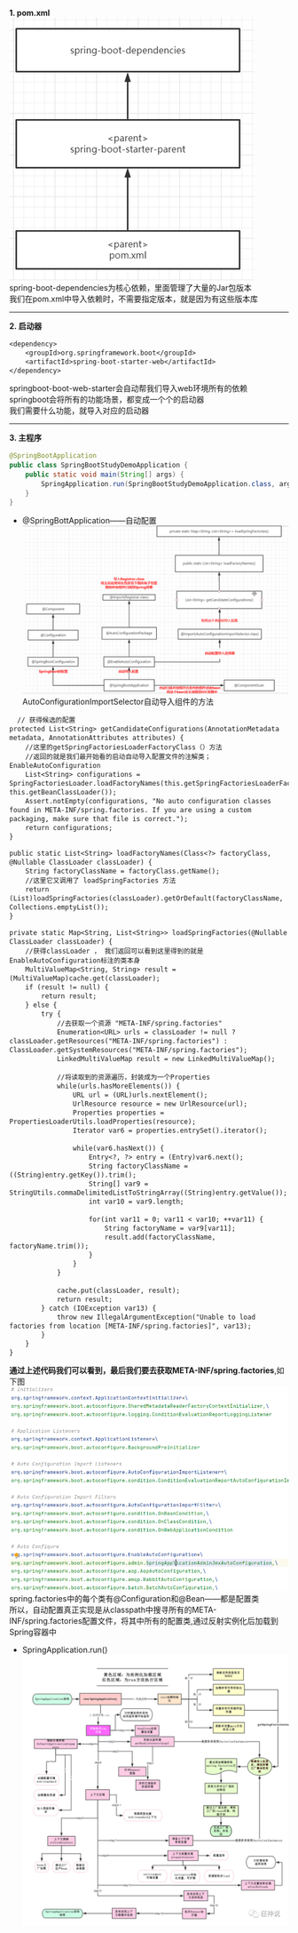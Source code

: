 **1. pom.xml**   
![Alt text](picture/img_1.png)   
       spring-boot-dependencies为核心依赖，里面管理了大量的Jar包版本   
       我们在pom.xml中导入依赖时，不需要指定版本，就是因为有这些版本库   
   
***
**2. 启动器**  
```
<dependency>
    <groupId>org.springframework.boot</groupId>
    <artifactId>spring-boot-starter-web</artifactId>
</dependency>
```  
springboot-boot-web-starter会自动帮我们导入web环境所有的依赖
springboot会将所有的功能场景，都变成一个个的启动器   
我们需要什么功能，就导入对应的启动器 

***

  
**3. 主程序**    
```java
@SpringBootApplication
public class SpringBootStudyDemoApplication {
    public static void main(String[] args) {
        SpringApplication.run(SpringBootStudyDemoApplication.class, args);
    }
}
```
* @SpringBottApplication——自动配置
  ![Alt text](picture/img_2.png)    
  AutoConfigurationImportSelector自动导入组件的方法
  
```
  // 获得候选的配置
protected List<String> getCandidateConfigurations(AnnotationMetadata metadata, AnnotationAttributes attributes) {
    //这里的getSpringFactoriesLoaderFactoryClass（）方法
    //返回的就是我们最开始看的启动自动导入配置文件的注解类；EnableAutoConfiguration
    List<String> configurations = SpringFactoriesLoader.loadFactoryNames(this.getSpringFactoriesLoaderFactoryClass(), this.getBeanClassLoader());
    Assert.notEmpty(configurations, "No auto configuration classes found in META-INF/spring.factories. If you are using a custom packaging, make sure that file is correct.");
    return configurations;
} 
```  
```
public static List<String> loadFactoryNames(Class<?> factoryClass, @Nullable ClassLoader classLoader) {
    String factoryClassName = factoryClass.getName();
    //这里它又调用了 loadSpringFactories 方法
    return (List)loadSpringFactories(classLoader).getOrDefault(factoryClassName, Collections.emptyList());
}
```   
```
private static Map<String, List<String>> loadSpringFactories(@Nullable ClassLoader classLoader) {
    //获得classLoader ， 我们返回可以看到这里得到的就是EnableAutoConfiguration标注的类本身
    MultiValueMap<String, String> result = (MultiValueMap)cache.get(classLoader);
    if (result != null) {
        return result;
    } else {
        try {
            //去获取一个资源 "META-INF/spring.factories"
            Enumeration<URL> urls = classLoader != null ? classLoader.getResources("META-INF/spring.factories") : ClassLoader.getSystemResources("META-INF/spring.factories");
            LinkedMultiValueMap result = new LinkedMultiValueMap();

            //将读取到的资源遍历，封装成为一个Properties
            while(urls.hasMoreElements()) {
                URL url = (URL)urls.nextElement();
                UrlResource resource = new UrlResource(url);
                Properties properties = PropertiesLoaderUtils.loadProperties(resource);
                Iterator var6 = properties.entrySet().iterator();

                while(var6.hasNext()) {
                    Entry<?, ?> entry = (Entry)var6.next();
                    String factoryClassName = ((String)entry.getKey()).trim();
                    String[] var9 = StringUtils.commaDelimitedListToStringArray((String)entry.getValue());
                    int var10 = var9.length;

                    for(int var11 = 0; var11 < var10; ++var11) {
                        String factoryName = var9[var11];
                        result.add(factoryClassName, factoryName.trim());
                    }
                }
            }

            cache.put(classLoader, result);
            return result;
        } catch (IOException var13) {
            throw new IllegalArgumentException("Unable to load factories from location [META-INF/spring.factories]", var13);
        }
    }
}
```   
   **通过上述代码我们可以看到，最后我们要去获取META-INF/spring.factories**,如下图  
   ![Alt text](picture/img_3.png)   
   spring.factories中的每个类有@Configuration和@Bean——都是配置类      
   所以，自动配置真正实现是从classpath中搜寻所有的META-INF/spring.factories配置文件，将其中所有的配置类,通过反射实例化后加载到Spring容器中    

* SpringApplication.run()
  ![Alt text](picture/img_4.png) 